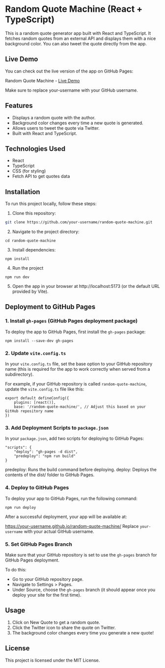 # Random Quote Machine (React + TypeScript)

This is a random quote generator app built with React and TypeScript. It fetches random quotes from an external API and displays them with a nice background color. You can also tweet the quote directly from the app.

## Live Demo

You can check out the live version of the app on GitHub Pages:

Random Quote Machine - [Live Demo](https://bakdavid.github.io/random-quote-machine/)

Make sure to replace your-username with your GitHub username.

## Features

-   Displays a random quote with the author.
-   Background color changes every time a new quote is generated.
-   Allows users to tweet the quote via Twitter.
-   Built with React and TypeScript.

## Technologies Used

-   React
-   TypeScript
-   CSS (for styling)
-   Fetch API to get quotes data

## Installation

To run this project locally, follow these steps:

1.  Clone this repository:

```bash
git clone https://github.com/your-username/random-quote-machine.git
```

2.  Navigate to the project directory:

```
cd random-quote-machine
```

3. Install dependencies:

```
npm install
```

4. Run the project

```
npm run dev
```

5.  Open the app in your browser at http://localhost:5173 (or the default URL provided by Vite).

## Deployment to GitHub Pages

### 1. Install `gh-pages` (GitHub Pages deployment package)

To deploy the app to GitHub Pages, first install the `gh-pages` package:

```
npm install --save-dev gh-pages
```

### 2. Update `vite.config.ts`

In your `vite.config.ts` file, set the base option to your GitHub repository name (this is required for the app to work correctly when served from a subdirectory).

For example, if your GitHub repository is called `random-quote-machine`, update the `vite.config.ts` file like this:

```
export default defineConfig({
    plugins: [react()],
    base: '/random-quote-machine/', // Adjust this based on your GitHub repository name
})
```

### 3. Add Deployment Scripts to `package.json`

In your `package.json`, add two scripts for deploying to GitHub Pages:

```
"scripts": {
    "deploy": "gh-pages -d dist",
    "predeploy": "npm run build"
}
```

predeploy: Runs the build command before deploying.
deploy: Deploys the contents of the dist/ folder to GitHub Pages.

### 4. Deploy to GitHub Pages

To deploy your app to GitHub Pages, run the following command:

```
npm run deploy
```

After a successful deployment, your app will be available at:

https://your-username.github.io/random-quote-machine/
Replace `your-username` with your actual GitHub username.

### 5. Set GitHub Pages Branch

Make sure that your GitHub repository is set to use the `gh-pages` branch for GitHub Pages deployment.

To do this:

-   Go to your GitHub repository page.
-   Navigate to Settings > Pages.
-   Under Source, choose the `gh-pages` branch (it should appear once you deploy your site for the first time).

## Usage

1. Click on New Quote to get a random quote.
2. Click the Twitter icon to share the quote on Twitter.
3. The background color changes every time you generate a new quote!

## License

This project is licensed under the MIT License.

```

```

```

```

```

```
